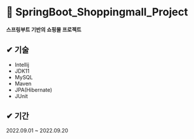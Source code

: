 # 🛒 SpringBoot_Shoppingmall_Project
#### 스프링부트 기반의 쇼핑몰 프로젝트
## ✔ 기술
- Intellij
- JDK11
- MySQL
- Maven
- JPA(Hibernate)
- JUnit

## ✔ 기간
2022.09.01 ~ 2022.09.20

